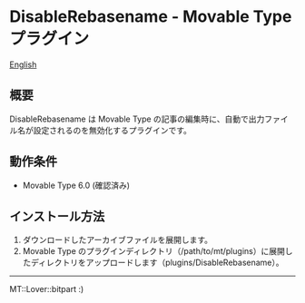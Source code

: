 DisableRebasename - Movable Type プラグイン
============================

[English](README.md)

## 概要

DisableRebasename は Movable Type の記事の編集時に、自動で出力ファイル名が設定されるのを無効化するプラグインです。

## 動作条件

* Movable Type 6.0 (確認済み)

## インストール方法

1. ダウンロードしたアーカイブファイルを展開します。
1. Movable Type のプラグインディレクトリ（/path/to/mt/plugins）に展開したディレクトリをアップロードします（plugins/DisableRebasename）。

---
MT::Lover::bitpart :)